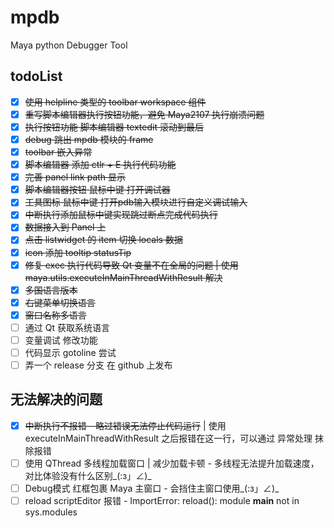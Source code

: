 # mpdb

Maya python Debugger Tool

## todoList

- [x] ~~使用 helpline 类型的 toolbar workspace 组件~~
- [x] ~~重写脚本编辑器执行按钮功能，避免 Maya2107 执行崩溃问题~~
- [x] ~~执行按钮功能 脚本编辑器 textedit 滚动到最后~~
- [x] ~~debug 跳出 mpdb 模块的 frame~~
- [x] ~~toolbar 嵌入异常~~
- [x] ~~脚本编辑器 添加 ctlr + E 执行代码功能~~
- [x]  ~~完善 panel link path 显示~~
- [x]  ~~脚本编辑器按钮 鼠标中键 打开调试器~~
- [x]  ~~工具图标 鼠标中键 打开pdb输入模块进行自定义调试输入~~
- [x]  ~~中断执行添加鼠标中键实现跳过断点完成代码执行~~
- [x]  ~~数据接入到 Panel 上~~
- [x]  ~~点击 listwidget 的 item 切换 locals 数据~~
- [x]  ~~icon 添加 tooltip statusTip~~
- [x]  ~~修复 exec 执行代码导致 Qt 变量不在全局的问题 | 使用 maya.utils.executeInMainThreadWithResult 解决~~
- [x]  ~~多国语言版本~~
- [x]  ~~右键菜单切换语言~~
- [x]  ~~窗口名称多语言~~
- [ ]  通过 Qt 获取系统语言
- [ ]  变量调试 修改功能
- [ ]  代码显示 gotoline 尝试
- [ ]  弄一个 release 分支 在 github 上发布

## 无法解决的问题

- [x] ~~中断执行不报错 - 略过错误无法停止代码运行~~ | 使用 executeInMainThreadWithResult 之后报错在这一行，可以通过 异常处理 抹除报错
- [ ] 使用 QThread 多线程加载窗口 | 减少加载卡顿 - 多线程无法提升加载速度，对比体验没有什么区别_(:з」∠)_
- [ ] Debug模式 红框包裹 Maya 主窗口 - 会挡住主窗口使用_(:з」∠)_
- [ ] reload scriptEditor 报错 - ImportError: reload(): module __main__ not in sys.modules
